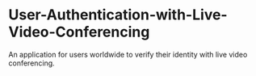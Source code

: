 # User-Authentication-with-Live-Video-Conferencing
An application for users worldwide to verify their identity with live video conferencing.
